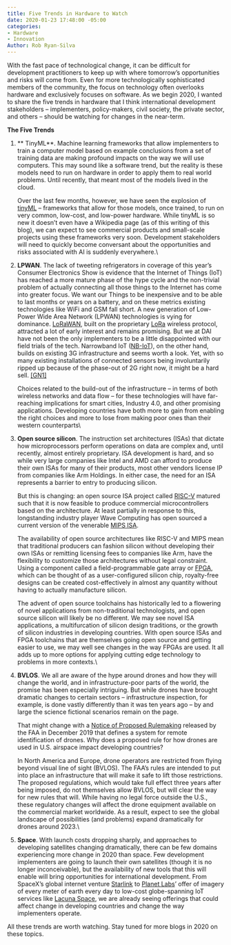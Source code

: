 ```yaml
---
title: Five Trends in Hardware to Watch
date: 2020-01-23 17:48:00 -05:00
categories:
- Hardware
- Innovation
Author: Rob Ryan-Silva
---
```


With the fast pace of technological change, it can be difficult for development practitioners to keep up with where tomorrow’s opportunities and risks will come from. Even for more technologically sophisticated members of the community, the focus on technology often overlooks hardware and exclusively focuses on software. As we begin 2020, I wanted to share the five trends in hardware that I think international development stakeholders – implementers, policy-makers, civil society, the private sector, and others – should be watching for changes in the near-term.

**The Five Trends**

1. ** TinyML**. Machine learning frameworks that allow implementers to train a computer model based on example conclusions from a set of training data are making profound impacts on the way we will use computers. This may sound like a software trend, but the reality is these models need to run on hardware in order to apply them to real world problems. Until recently, that meant most of the models lived in the cloud.

   Over the last few months, however, we have seen the explosion of [tinyML](https://tinymlsummit.org/) – frameworks that allow for those models, once trained, to run on very common, low-cost, and low-power hardware. While tinyML is so new it doesn’t even have a Wikipedia page (as of this writing of this blog), we can expect to see commercial products and small-scale projects using these frameworks very soon. Development stakeholders will need to quickly become conversant about the opportunities and risks associated with AI is suddenly everywhere.\

2. **LPWAN**. The lack of tweeting refrigerators in coverage of this year’s Consumer Electronics Show is evidence that the Internet of Things (IoT) has reached a more mature phase of the hype cycle and the non-trivial problem of actually connecting all those things to the Internet has come into greater focus. We want our Things to be inexpensive and to be able to last months or years on a battery, and on these metrics existing technologies like WiFi and GSM fall short. A new generation of Low-Power Wide Area Network (LPWAN) technologies is vying for dominance. [LoRaWAN](https://lora-alliance.org/about-lorawan), built on the proprietary [LoRa](https://en.wikipedia.org/wiki/LoRa) wireless protocol, attracted a lot of early interest and remains promising. But we at DAI have not been the only implementers to be a little disappointed with our field trials of the tech. Narrowband IoT ([NB-IoT](https://en.wikipedia.org/wiki/Narrowband_IoT)), on the other hand, builds on existing 3G infrastructure and seems worth a look. Yet, with so many existing installations of connected sensors being involuntarily ripped up because of the phase-out of 2G right now, it might be a hard sell. [\[GN1\]](#_msocom_1)

   Choices related to the build-out of the infrastructure – in terms of both wireless networks and data flow – for these technologies will have far-reaching implications for smart cities, Industry 4.0, and other promising applications. Developing countries have both more to gain from enabling the right choices and more to lose from making poor ones than their western counterparts\

3. **Open source silicon**. The instruction set architectures (ISAs) that dictate how microprocessors perform operations on data are complex and, until recently, almost entirely proprietary. ISA development is hard, and so while very large companies like Intel and AMD can afford to produce their own ISAs for many of their products, most other vendors license IP from companies like Arm Holdings. In either case, the need for an ISA represents a barrier to entry to producing silicon.

   But this is changing: an open source ISA project called [RISC-V](https://riscv.org/) matured such that it is now feasible to produce commercial microcontrollers based on the architecture. At least partially in response to this, longstanding industry player Wave Computing has open sourced a current version of the venerable [MIPS ISA](https://en.wikipedia.org/wiki/MIPS_architecture).

   The availability of open source architectures like RISC-V and MIPS mean that traditional producers can fashion silicon without developing their own ISAs or remitting licensing fees to companies like Arm, have the flexibility to customize those architectures without legal constraint. Using a component called a field-programmable gate array or [FPGA](https://en.wikipedia.org/wiki/Field-programmable_gate_array), which can be thought of as a user-configured silicon chip, royalty-free designs can be created cost-effectively in almost any quantity without having to actually manufacture silicon.

   The advent of open source toolchains has historically led to a flowering of novel applications from non-traditional technologists, and open source silicon will likely be no different. We may see novel ISA applications, a multifurcation of silicon design traditions, or the growth of silicon industries in developing countries. With open source ISAs and FPGA toolchains that are themselves going open source and getting easier to use, we may well see changes in the way FPGAs are used. It all adds up to more options for applying cutting edge technology to problems in more contexts.\

4. **BVLOS**. We all are aware of the hype around drones and how they will change the world, and in infrastructure-poor parts of the world, the promise has been especially intriguing. But while drones have brought dramatic changes to certain sectors – infrastructure inspection, for example, is done vastly differently than it was ten years ago – by and large the science fictional scenarios remain on the page.

   That might change with a [Notice of Proposed Rulemaking](https://www.federalregister.gov/documents/2019/12/31/2019-28100/remote-identification-of-unmanned-aircraft-systems) released by the FAA in December 2019 that defines a system for remote identification of drones. Why does a proposed rule for how drones are used in U.S. airspace impact developing countries?

   In North America and Europe, drone operators are restricted from flying beyond visual line of sight (BVLOS). The FAA’s rules are intended to put into place an infrastructure that will make it safe to lift those restrictions. The proposed regulations, which would take full effect three years after being imposed, do not themselves allow BVLOS, but will clear the way for new rules that will. While having no legal force outside the U.S., these regulatory changes will affect the drone equipment available on the commercial market worldwide. As a result, expect to see the global landscape of possibilities (and problems) expand dramatically for drones around 2023.\

5. **Space**. With launch costs dropping sharply, and approaches to developing satellites changing dramatically, there can be few domains experiencing more change in 2020 than space. Few development implementers are going to launch their own satellites (though it is no longer inconceivable), but the availability of new tools that this will enable will bring opportunities for international development. From SpaceX’s global internet venture [Starlink](https://www.starlink.com/) to [Planet Labs](https://www.planet.com/)’ offer of imagery of every meter of earth every day to low-cost globe-spanning IoT services like [Lacuna Space](https://lacuna.space/), we are already seeing offerings that could affect change in developing countries and change the way implementers operate.

All these trends are worth watching. Stay tuned for more blogs in 2020 on these topics.
